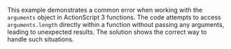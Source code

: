 This example demonstrates a common error when working with the `arguments` object in ActionScript 3 functions. The code attempts to access `arguments.length` directly within a function without passing any arguments, leading to unexpected results. The solution shows the correct way to handle such situations.